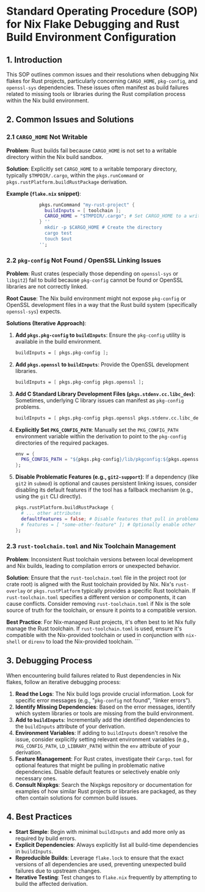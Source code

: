 # Standard Operating Procedure (SOP) for Nix Flake Debugging and Rust Build Environment Configuration

## 1. Introduction

This SOP outlines common issues and their resolutions when debugging Nix flakes for Rust projects, particularly concerning `CARGO_HOME`, `pkg-config`, and `openssl-sys` dependencies. These issues often manifest as build failures related to missing tools or libraries during the Rust compilation process within the Nix build environment.

## 2. Common Issues and Solutions

### 2.1 `CARGO_HOME` Not Writable

**Problem**: Rust builds fail because `CARGO_HOME` is not set to a writable directory within the Nix build sandbox.

**Solution**: Explicitly set `CARGO_HOME` to a writable temporary directory, typically `$TMPDIR/.cargo`, within the `pkgs.runCommand` or `pkgs.rustPlatform.buildRustPackage` derivation.

**Example (`flake.nix` snippet)**:

```nix
            pkgs.runCommand "my-rust-project" {
              buildInputs = [ toolchain ];
              CARGO_HOME = "$TMPDIR/.cargo"; # Set CARGO_HOME to a writable directory
            } ''
              mkdir -p $CARGO_HOME # Create the directory
              cargo test
              touch $out
            '';
```

### 2.2 `pkg-config` Not Found / OpenSSL Linking Issues

**Problem**: Rust crates (especially those depending on `openssl-sys` or `libgit2`) fail to build because `pkg-config` cannot be found or OpenSSL libraries are not correctly linked.

**Root Cause**: The Nix build environment might not expose `pkg-config` or OpenSSL development files in a way that the Rust build system (specifically `openssl-sys`) expects.

**Solutions (Iterative Approach)**:

1.  **Add `pkgs.pkg-config` to `buildInputs`**: Ensure the `pkg-config` utility is available in the build environment.

    ```nix
    buildInputs = [ pkgs.pkg-config ];
    ```

2.  **Add `pkgs.openssl` to `buildInputs`**: Provide the OpenSSL development libraries.

    ```nix
    buildInputs = [ pkgs.pkg-config pkgs.openssl ];
    ```

3.  **Add C Standard Library Development Files (`pkgs.stdenv.cc.libc_dev`)**: Sometimes, underlying C library issues can manifest as `pkg-config` problems.

    ```nix
    buildInputs = [ pkgs.pkg-config pkgs.openssl pkgs.stdenv.cc.libc_dev ];
    ```

4.  **Explicitly Set `PKG_CONFIG_PATH`**: Manually set the `PKG_CONFIG_PATH` environment variable within the derivation to point to the `pkg-config` directories of the required packages.

    ```nix
    env = {
      PKG_CONFIG_PATH = "${pkgs.pkg-config}/lib/pkgconfig:${pkgs.openssl}/lib/pkgconfig";
    };
    ```

5.  **Disable Problematic Features (e.g., `git2-support`)**: If a dependency (like `git2` in `submod`) is optional and causes persistent linking issues, consider disabling its default features if the tool has a fallback mechanism (e.g., using the `git` CLI directly).

    ```nix
    pkgs.rustPlatform.buildRustPackage {
      # ... other attributes
      defaultFeatures = false; # Disable features that pull in problematic dependencies
      # features = [ "some-other-feature" ]; # Optionally enable other desired features
    };

### 2.3 `rust-toolchain.toml` and Nix Toolchain Management

**Problem**: Inconsistent Rust toolchain versions between local development and Nix builds, leading to compilation errors or unexpected behavior.

**Solution**: Ensure that the `rust-toolchain.toml` file in the project root (or crate root) is aligned with the Rust toolchain provided by Nix. Nix's `rust-overlay` or `pkgs.rustPlatform` typically provides a specific Rust toolchain. If `rust-toolchain.toml` specifies a different version or components, it can cause conflicts. Consider removing `rust-toolchain.toml` if Nix is the sole source of truth for the toolchain, or ensure it points to a compatible version.

**Best Practice**: For Nix-managed Rust projects, it's often best to let Nix fully manage the Rust toolchain. If `rust-toolchain.toml` is used, ensure it's compatible with the Nix-provided toolchain or used in conjunction with `nix-shell` or `direnv` to load the Nix-provided toolchain.
    ```

## 3. Debugging Process

When encountering build failures related to Rust dependencies in Nix flakes, follow an iterative debugging process:

1.  **Read the Logs**: The Nix build logs provide crucial information. Look for specific error messages (e.g., "`pkg-config` not found", "linker errors").
2.  **Identify Missing Dependencies**: Based on the error messages, identify which system libraries or tools are missing from the build environment.
3.  **Add to `buildInputs`**: Incrementally add the identified dependencies to the `buildInputs` attribute of your derivation.
4.  **Environment Variables**: If adding to `buildInputs` doesn't resolve the issue, consider explicitly setting relevant environment variables (e.g., `PKG_CONFIG_PATH`, `LD_LIBRARY_PATH`) within the `env` attribute of your derivation.
5.  **Feature Management**: For Rust crates, investigate their `Cargo.toml` for optional features that might be pulling in problematic native dependencies. Disable default features or selectively enable only necessary ones.
6.  **Consult Nixpkgs**: Search the Nixpkgs repository or documentation for examples of how similar Rust projects or libraries are packaged, as they often contain solutions for common build issues.

## 4. Best Practices

*   **Start Simple**: Begin with minimal `buildInputs` and add more only as required by build errors.
*   **Explicit Dependencies**: Always explicitly list all build-time dependencies in `buildInputs`.
*   **Reproducible Builds**: Leverage `flake.lock` to ensure that the exact versions of all dependencies are used, preventing unexpected build failures due to upstream changes.
*   **Iterative Testing**: Test changes to `flake.nix` frequently by attempting to build the affected derivation.
